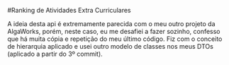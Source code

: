 #Ranking de Atividades Extra Curriculares

A ideia desta api é extremamente parecida com o meu outro projeto da AlgaWorks, porém, neste caso, eu me desafiei a fazer sozinho, confesso que há muita cópia e repetição do meu último código. Fiz com o conceito de hierarquia aplicado e usei outro modelo de classes nos meus DTOs (aplicado a partir do 3º commit).
